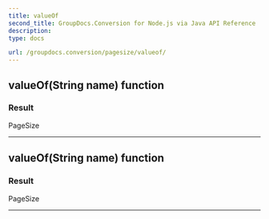 ```yaml
---
title: valueOf
second_title: GroupDocs.Conversion for Node.js via Java API Reference
description: 
type: docs

url: /groupdocs.conversion/pagesize/valueof/
---
```


## valueOf(String name)  function


### Result
PageSize


---


## valueOf(String name)  function


### Result
PageSize


---


